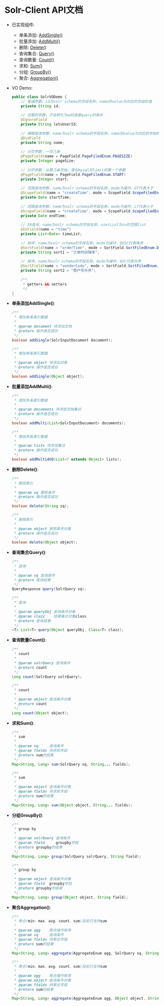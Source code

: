 # Solr-Client API文档

+ 已实现组件:
	
	+ 单条添加: <a href="#addSingle-api">AddSingle()</a>
	+ 批量添加: <a href="#addMulti-api">AddMulti()</a>
	+ 删除: <a href="#delete-api">Delete()</a>
	+ 查询集合: <a href="#query-api">Query()</a>
	+ 查询数量: <a href="#count-api">Count()</a>
	+ 求和: <a href="#sum-api">Sum()</a>
	+ 分组: <a href="#groupBy-api">GroupBy()</a>
	+ 聚合: <a href="#aggregation-api">Aggregation()</a>

+ VO Demo:

    ```Java
    public class SolrVODemo {
	    // 普通参数，id为solr schema的字段名称，name的value为对应的字段的值
	    private String id;
	 
	    // 忽略的参数，不会转化为add或者query的条件
	    @IgnoreField
	    private String letvUserId;
	     
	    // 模糊查询参数，name为solr schema的字段名称，name的value为对应的字段的值
	    @DimField
	    private String name;
	 
	    // 分页参数：一页几条
	    @PageField(name = PageField.PageFiledEnum.PAGESIZE)
	    private Integer pageSize;
	    
	    // 分页参数：从第几条开始，类似mysql的limit的第一个参数
	    @PageField(name = PageField.PageFiledEnum.START)
	    private Integer start;
	 
	    // 范围查询参数，name为solr schema的字段名称，mode为操作，GT代表大于
	    @ScopeField(name = "createTime", mode = ScopeField.ScopeFiledEnum.GT)
	    private Date startTime;
	 
	    // 范围查询参数，name为solr schema的字段名称，mode为操作，LT代表小于
	    @ScopeField(name = "createTime", mode = ScopeField.ScopeFiledEnum.LT)
	    private Date endTime;
	 
	    // IN查询，name为solr schema的字段名称，userList为in的范围list
	    @InField(name = "time")
	    private List<Date> timeList;
	 
	    // 排序，name为solr schema的字段名称，mode为操作，DESC代表降序
	    @SortField(name = "orderTime", mode = SortField.SortFiledEnum.DESC)
	    private String sort1 = "订单时间降序";
	     
	    // 排序，name为solr schema的字段名称，mode为操作，ASC代表升序
	    @SortField(name = "venderCode", mode = SortField.SortFiledEnum.ASC)
	    private String sort2 = "商户号升序";
	 
	    /**
	     * getters && setters
	     */
    }
    ```
	
+ **<a id="addSingle-api">单条添加AddSingle()</a>**:

    ```java
    /**
     * 增加单条索引数据
     *
     * @param document 待添加文档
     * @return 操作是否成功
     */
    boolean addSingle(SolrInputDocument document);
	
    /**
     * 增加单条索引数据
     *
     * @param object 待添加对象
     * @return 操作是否成功
     */
    boolean addSingle(Object object);
    ```

+ **<a id="addMulti-api">批量添加AddMulti()</a>**:
	
    ```java
    /**
     * 增加多条索引数据
     *
     * @param documents 待添加文档集合
     * @return 操作是否成功
     */
    boolean addMulti(List<SolrInputDocument> documents);
    
    /**
     * 增加多条索引数据
     *
     * @param lists 待添加集合
     * @return 操作是否成功
     */
    boolean addMulti4VO(List<? extends Object> lists);
    ```

+ **<a id="delete-api">删除Delete()</a>**:
	
    ```java
    /**
     * 删除索引
     *
     * @param sq 删除条件
     * @return 操作是否成功
     */
    boolean delete(String sq);
    
    /**
     * 删除索引
     *
     * @param object 删除条件对象
     * @return 操作是否成功
     */
    boolean delete(Object object);
    ```
	
+ **<a id="query-api">查询集合Query()</a>**:
	
    ```java
    /**
     * 查询
     *
     * @param sq 查询条件
     * @return 查询结果
     */
    QueryResponse query(SolrQuery sq);

    /**
     * 查询
     *
     * @param queryObj 查询条件对象
     * @param clazz    结果集合对象class
     * @return 查询结果
     */
    <T> List<T> query(Object queryObj, Class<T> clazz);
    ```
	
+ **<a id="count-api">查询数量Count()</a>**:
	
    ```java
    /**
     * count
     *
     * @param solrQuery 查询条件
     * @return count
     */
    Long count(SolrQuery solrQuery);

    /**
     * count
     *
     * @param object 查询条件对象
     * @return count
     */
    Long count(Object object);
    ```
	
+ **<a id="sum-api">求和Sum()</a>**:
	
    ```java
    /**
     * sum
     *
     * @param sq     查询条件
     * @param fields 待求和字段
     * @return sum的结果
     */
    Map<String, Long> sum(SolrQuery sq, String... fields);

    /**
     * sum
     *
     * @param object 查询条件对象
     * @param fields 待求和字段
     * @return sum的结果
     */
    Map<String, Long> sum(Object object, String... fields);
    ```
	
+ **<a id="groupBy-api">分组GroupBy()</a>**:
	
    ```java
    /**
     * group by
     *
     * @param solrQuery 查询条件
     * @param field     groupby字段
     * @return groupby的结果
     */
    Map<String, Long> group(SolrQuery solrQuery, String field);

    /**
     * group by
     *
     * @param object 查询条件对象
     * @param field  groupby字段
     * @return groupby的结果
     */
    Map<String, Long> group(Object object, String field);
    ```
	
+ **<a id="aggregation-api">聚合Aggregation()</a>**:
	
    ```java
    /**
     * 聚合(min、max、avg、count、sum)目前只支持sum
     *
     * @param agg    聚合操作枚举
     * @param sq     查询条件
     * @param fields 待聚合字段
     * @return sum的结果
     */
    Map<String, Long> aggregate(AggregateEnum agg, SolrQuery sq, String... fields);

    /**
     * 聚合(min、max、avg、count、sum)目前只支持sum
     *
     * @param agg    聚合操作枚举
     * @param object 查询条件对象
     * @param fields 待聚合字段
     * @return sum的结果
     */
    Map<String, Long> aggregate(AggregateEnum agg, Object object, String... fields);
    ```
